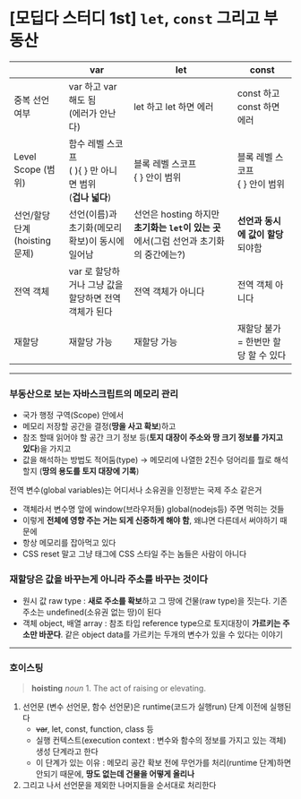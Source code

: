 # [모딥다 스터디 1st] `let`, `const` 그리고 부동산

|                           | var                                         | let                                                       | const                  |
| ------------------------- | ------------------------------------------- | --------------------------------------------------------- | ---------------------- |
| 중복 선언 여부                  | var 하고 var 해도 됨<br>(에러가 안난다)                | let 하고 let 하면 에러                                          | const 하고 const 하면 에러   |
| Level Scope (범위)          | 함수 레벨 스코프<br>( ){ } 만 아니면 범위<br>(**겁나 넓다**) | 블록 레벨 스코프<br>{ } 안이 범위                                    | 블록 레벨 스코프<br>{ } 안이 범위 |
| 선언/할당 단계<br>(hoisting 문제) | 선언(이름)과 초기화(메모리 확보)이 동시에 일어남                | 선언은 hosting 하지만 **초기화는 `let`이 있는 곳**에서(그럼 선언과 초기화의 중간에는?) | **선언과 동시에 값이 할당**되야함   |
| 전역 객체                     | var 로 할당하거나 그냥 값을 할당하면 전역객체가 된다             | 전역 객체가 아니다                                                | 전역 객체 아니다              |
| 재할당                       | 재할당 가능                                      | 재할당 가능                                                    | 재할당 불가 = 한번만 할당 할 수 있다 |

----

### 부동산으로 보는 자바스크립트의 메모리 관리

- 국가 행정 구역(Scope) 안에서
- 메모리 저장할 공간을 결정(**땅을 사고 확보**)하고
- 참조 할때 읽어야 할 공간 크기 정보 등(**토지 대장이 주소와 땅 크기 정보를 가지고 있다**)을 가지고
- 값을 해석하는 방법도 적어둠(type) → 메모리에 나열한 2진수 덩어리를 뭘로 해석할지 (**땅의 용도를 토지 대장에 기록**)

전역 변수(global variables)는 어디서나 소유권을 인정받는 국제 주소 같은거

- 객체라서 변수명 앞에 window(브라우저들) global(nodejs등) 주면 먹히는 것들
- 이렇게 **전체에 영향 주는 거는 되게 신중하게 해야 함**, 왜냐면 다른데서 써야하기 때문에
- 항상 메모리를 잡아먹고 있다
- CSS reset 말고 그냥 태그에 CSS 스타일 주는 놈들은 사람이 아니다

### 재할당은 값을 바꾸는게 아니라 주소를 바꾸는 것이다

- 원시 값 raw type : **새로 주소를 확보**하고 그 땅에 건물(raw type)을 짓는다. 기존 주소는 undefined(소유권 없는 땅)이 된다
- 객체 object, 배열 array : 참조 타입 reference type으로 토지대장이 **가르키는 주소만 바꾼다**. 같은 object data를 가르키는 두개의 변수가 있을 수 있다는 이야기

----

### 호이스팅

> **hoisting** *noun* 1. The act of raising or elevating.

1. 선언문 (변수 선언문, 함수 선언문)은 runtime(코드가 실행run) 단계 이전에 실행된다
   - ~~var~~, let, const, function, class 등
   - 실행 컨텍스트(execution context : 변수와 함수의 정보를 가지고 있는 객체) 생성 단계라고 한다
   - 이 단계가 있는 이유 : 메모리 공간 확보 전에 무언가를 처리(runtime 단계)하면 안되기 때문에, **땅도 없는데 건물을 어떻게 올리나**
1. 그리고 나서 선언문을 제외한 나머지들을 순서대로 처리한다